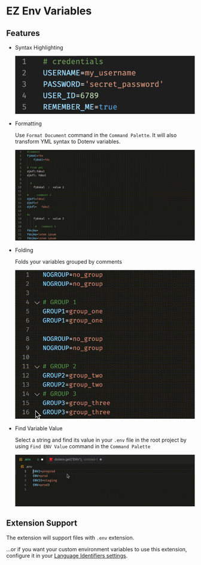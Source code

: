 # EZ Env Variables

## Features

* Syntax Highlighting

  ![syntax-highlighting](images/syntax-highlighting.png)

* Formatting

  Use `Format Document` command in the `Command Palette`. It will also transform YML syntax to Dotenv variables.

  ![formatting](images/formatting.gif)

* Folding

  Folds your variables grouped by comments

  ![folding](images/folding.gif)

* Find Variable Value

  Select a string and find its value in your `.env` file in the root project by using `Find ENV Value` command in the `Command Palette`

  ![find-env](images/find-env.gif)

## Extension Support

The extension will support files with `.env` extension.

...or if you want your custom environment variables to use this extension, configure it in your [Language Identifiers settings](https://code.visualstudio.com/docs/languages/identifiers).
